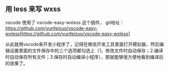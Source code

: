 
## 用 less 来写 wxss 

vscode 使用了 vscode-easy-wxless 这个插件，
git地址：https://github.com/yunfeizuo/vscode-easy-wxless[https://github.com/yunfeizuo/vscode-easy-wxless]

从此就用vscode来开发小程序了，记得在微信开发工具里面打开模拟器，然后编辑设置里面的文件保存中的三个选项都勾选上（1。修改文件时自动保存；2.编译时自动保存所有文件；3.保存时自动编译小程序），那就能够很方便地看到编译后的效果了。
